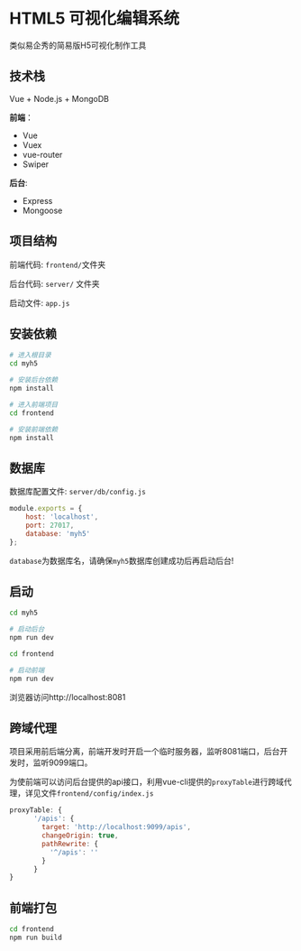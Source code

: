 # HTML5 可视化编辑系统
类似易企秀的简易版H5可视化制作工具

## 技术栈

Vue + Node.js + MongoDB

**前端**：

* Vue
* Vuex
* vue-router
* Swiper

**后台**:

* Express
* Mongoose

## 项目结构

前端代码:  `frontend/`文件夹

后台代码: `server/` 文件夹

启动文件: `app.js`

## 安装依赖

```bash
# 进入根目录
cd myh5

# 安装后台依赖
npm install

# 进入前端项目
cd frontend

# 安装前端依赖
npm install
```

## 数据库

数据库配置文件: `server/db/config.js`

```javascript
module.exports = {
    host: 'localhost',
    port: 27017,
    database: 'myh5'
};
```

`database`为数据库名，请确保`myh5`数据库创建成功后再启动后台!

## 启动

```bash
cd myh5

# 启动后台
npm run dev

cd frontend

# 启动前端
npm run dev
```

浏览器访问http://localhost:8081

## 跨域代理

项目采用前后端分离，前端开发时开启一个临时服务器，监听8081端口，后台开发时，监听9099端口。

为使前端可以访问后台提供的api接口，利用vue-cli提供的`proxyTable`进行跨域代理，详见文件`frontend/config/index.js`

```javascript
proxyTable: {
      '/apis': {
        target: 'http://localhost:9099/apis',
        changeOrigin: true,
        pathRewrite: {
          '^/apis': ''
        }
      }
}
```

## 前端打包

```bash
cd frontend
npm run build
```

